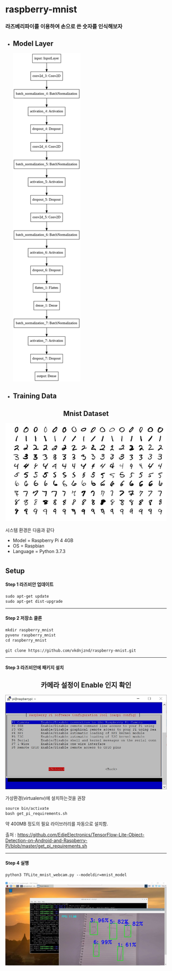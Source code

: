 # raspberry-mnist
### 라즈베리파이를 이용하여 손으로 쓴 숫자를 인식해보자

- ## Model Layer
    ![image](\doc\model.jpg)
- ## Training Data
## <center>Mnist Dataset</center>
![image](\doc\MnistExamples.png)

시스템 환경은 다음과 같다 
- Model = Raspberry Pi 4 4GB
- OS = Raspbian
- Language = Python 3.7.3
#
## Setup
#### Step 1 라즈비안 업데이트
    sudo apt-get update
    sudo apt-get dist-upgrade
***
#### Step 2 저장소 클론
    mkdir raspberry_mnist
    pyvenv raspberry_mnist
    cd raspberry_mnist

    git clone https://github.com/vkdnjznd/raspberry-mnist.git
---
#### Step 3 라즈비안에 패키지 설치
## <center>카메라 설정이 Enable 인지 확인</center>
![image](\doc\camera.jpg)

가상환경(virtualenv)에 설치하는것을 권장
    
    source bin/activate
    bash get_pi_requirements.sh

약 400MB 정도의 필요 라이브러리를 자동으로 설치함.

출처 : https://github.com/EdjeElectronics/TensorFlow-Lite-Object-Detection-on-Android-and-Raspberry-Pi/blob/master/get_pi_requirements.sh

***
#### Step 4 실행
    python3 TFLite_mnist_webcam.py --modeldir=mnist_model
![image](\doc\test.jpg)



